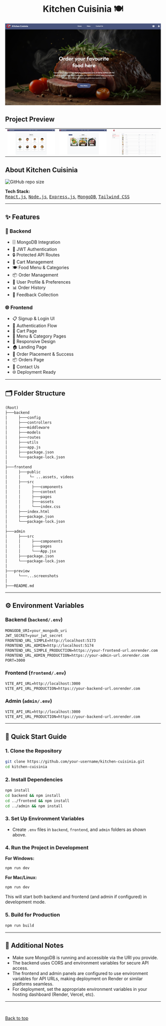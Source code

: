 <a name="top"></a>

<h1 align="center">Kitchen Cuisinia 🍽️</h1>

![Demo App](./preview/home-screen.png "Preview")

## Project Preview

<table>
  <tr>
    <td>
      <a href='./menu.png'><img src="./preview/menu.png" style="width: 300px"/></a>
    </td>
    <td>
      <a href='./cart.png'><img src="./preview/cart.png" style="width: 300px"/></a>
    </td>
    <td>
      <a href='./items.png'><img src="./preview/items.png" style="width: 300px"/></a>
    </td>
  </tr>
</table>

## About Kitchen Cuisinia

![GitHub repo size](https://img.shields.io/github/repo-size/faizanasif728/kitchen-cuisinia)

**Tech Stack:**  
<kbd>[React.js](https://react.dev/)</kbd>, <kbd>[Node.js](https://nodejs.org/)</kbd>, <kbd>[Express.js](https://expressjs.com)</kbd>, <kbd>[MongoDB](https://www.mongodb.com)</kbd>, <kbd>[Tailwind CSS](https://tailwindcss.com/)</kbd>

---

## ✨ Features

### 🔧 Backend

- 🗄️ MongoDB Integration
- 🔐 JWT Authentication
- 🔒 Protected API Routes
- 🛒 Cart Management
- 🍽️ Food Menu & Categories
- 📦 Order Management
- 👤 User Profile & Preferences
- 📊 Order History
- 📝 Feedback Collection

### 🌐 Frontend

- 📋 Signup & Login UI
- 🔑 Authentication Flow
- 🛒 Cart Page
- 🥗 Menu & Category Pages
- 📱 Responsive Design
- 🏠 Landing Page
- 🧾 Order Placement & Success
- 📦 Orders Page
- 💬 Contact Us
- 🌐 Deployment Ready

---

## 🗂️ Folder Structure

```
(Root)
├───backend
│     ├───config
│     ├───controllers
│     ├───middleware
│     ├───models
│     ├───routes
│     ├───utils
│     ├───app.js
│     ├───package.json
│     └───package-lock.json
│
├───frontend
│     ├───public
│     │    └─ ...assets, videos
│     ├───src
│     │     ├───components
│     │     ├───context
│     │     ├───pages
│     │     ├───assets
│     │     └───index.css
│     ├───index.html
│     ├───package.json
│     └───package-lock.json
│
├───admin
│     ├───src
│     │     ├───components
│     │     ├───pages
│     │     └───App.jsx
│     ├───package.json
│     └───package-lock.json
│
├───preview
│     └───...screenshots
│
├───README.md
```

---

## ⚙️ Environment Variables

### Backend (`backend/.env`)

```env
MONGODB_URI=your_mongodb_uri
JWT_SECRET=your_jwt_secret
FRONTEND_URL_SIMPLE=http://localhost:5173
FRONTEND_URL_ADMIN=http://localhost:5174
FRONTEND_URL_SIMPLE_PRODUCTION=https://your-frontend-url.onrender.com
FRONTEND_URL_ADMIN_PRODUCTION=https://your-admin-url.onrender.com
PORT=3000
```

### Frontend (`frontend/.env`)

```env
VITE_API_URL=http://localhost:3000
VITE_API_URL_PRODUCTION=https://your-backend-url.onrender.com
```

### Admin (`admin/.env`)

```env
VITE_API_URL=http://localhost:3000
VITE_API_URL_PRODUCTION=https://your-backend-url.onrender.com
```

---

## 🚀 Quick Start Guide

### 1. Clone the Repository

```bash
git clone https://github.com/your-username/kitchen-cuisinia.git
cd kitchen-cuisinia
```

### 2. Install Dependencies

```bash
npm install
cd backend && npm install
cd ../frontend && npm install
cd ../admin && npm install
```

### 3. Set Up Environment Variables

- Create `.env` files in `backend`, `frontend`, and `admin` folders as shown above.

### 4. Run the Project in Development

**For Windows:**

```bash
npm run dev
```

**For Mac/Linux:**

```bash
npm run dev
```

This will start both backend and frontend (and admin if configured) in development mode.

### 5. Build for Production

```bash
npm run build
```

---

## 📝 Additional Notes

- Make sure MongoDB is running and accessible via the URI you provide.
- The backend uses CORS and environment variables for secure API access.
- The frontend and admin panels are configured to use environment variables for API URLs, making deployment on Render or similar platforms seamless.
- For deployment, set the appropriate environment variables in your hosting dashboard (Render, Vercel, etc).

---

<br>

[Back to top](#top)
